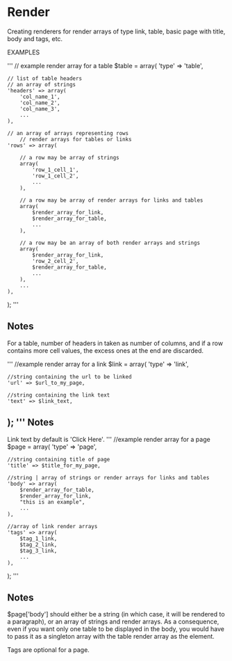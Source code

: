 # Render
Creating renderers for render arrays of type link, table, basic page with title,
 body and tags, etc.

EXAMPLES

'''
// example render array for a table
$table = array(
    'type' => 'table',
    
    // list of table headers
    // an array of strings
    'headers' => array(
        'col_name_1',
        'col_name_2',
        'col_name_3',
        ...
    ),
    
    // an array of arrays representing rows
        // render arrays for tables or links
    'rows' => array(
        
        // a row may be array of strings
        array(
            'row_1_cell_1',
            'row_1_cell_2',
            ...
        ),
        
        // a row may be array of render arrays for links and tables
        array(
            $render_array_for_link,
            $render_array_for_table,
            ...
        ),
        
        // a row may be an array of both render arrays and strings 
        array(
            $render_array_for_link,
            'row_2_cell_2',
            $render_array_for_table,
            ...
        ),
        ...
    ),
);
'''

Notes
-----
For a table, number of headers in taken as number of columns, and if a row 
contains more cell values, the excess ones at the end are discarded.

'''
//example render array for a link
$link = array(
    'type' => 'link',
    
    //string containing the url to be linked
    'url' => $url_to_my_page,
    
    //string containing the link text
    'text' => $link_text,
);
'''
Notes
-----
Link text by default is 'Click Here'.
'''
//example render array for a page
$page = array(
    'type' => 'page',
    
    //string containing title of page
    'title' => $title_for_my_page,
    
    //string | array of strings or render arrays for links and tables
    'body' => array(
        $render_array_for_table,
        $render_array_for_link,
        "this is an example",
        ...
    ),
    
    //array of link render arrays
    'tags' => array(
        $tag_1_link,
        $tag_2_link,
        $tag_3_link,
        ...
    ),
);
'''

Notes
-----
$page['body'] should either be a string (in which case, it will be rendered to
a paragraph), or an array of strings and render arrays. As a consequence, 
even if you want only one table to be displayed in the body, you would have to 
pass it as a singleton array with the table render array as the element.

Tags are optional for a page.

